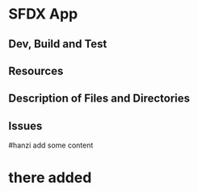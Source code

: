 # SFDX  App

## Dev, Build and Test


## Resources


## Description of Files and Directories


## Issues


#hanzi add some content 
# there added

